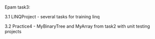 Epam task3:

3.1 LINQProject - several tasks for training linq

3.2 Practice4 - MyBinaryTree and MyArray from task2 with unit testing projects
